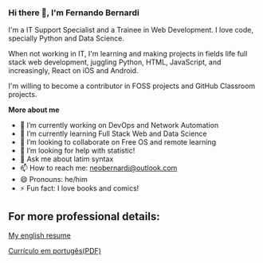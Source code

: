 ### Hi there 👋, I'm Fernando Bernardi

I'm a IT Support Specialist and a Trainee in Web Development. I love code, specially Python and Data Science. 

When not working in IT, I'm learning and making projects in fields life full stack web development, juggling Python, HTML, JavaScript, and increasingly, React on iOS and Android.

I'm willing to become a contributor in FOSS projects and GitHub Classroom projects.

**More about me**

- 🔭 I’m currently working on DevOps and Network Automation
- 🌱 I’m currently learning Full Stack Web and Data Science
- 👯 I’m looking to collaborate on Free OS and remote learning
- 🤔 I’m looking for help with statistic!
- 💬 Ask me about latim syntax
- 📫 How to reach me: neobernardi@outlook.com
- 😄 Pronouns: he/him
- ⚡ Fun fact: I love books and comics!

## For more professional details:

[My english resume](https://fer-tech.github.io/resume/)

[Currículo em portugês(PDF)](https://github.com/fer-tech/fer-tech/files/7430101/GENERAL_RESUME_final.pdf)
